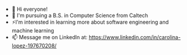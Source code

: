 - 👋 Hi everyone!
- 🌱 I'm pursuing a B.S. in Computer Science from Caltech
- ⚡I'm interested in learning more about software engineering and machine learning
- 📫 Message me on LinkedIn at: https://www.linkedin.com/in/carolina-lopez-197670208/ 

<!---
carolina-lopez-3/carolina-lopez-3 is a ✨ special ✨ repository because its `README.md` (this file) appears on your GitHub profile.
You can click the Preview link to take a look at your changes.
--->
